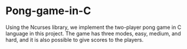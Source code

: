 # Pong-game-in-C
Using the Ncurses library, we implement the two-player pong game in C language in this project. The game has three modes, easy, medium, and hard, and it is also possible to give scores to the players.

